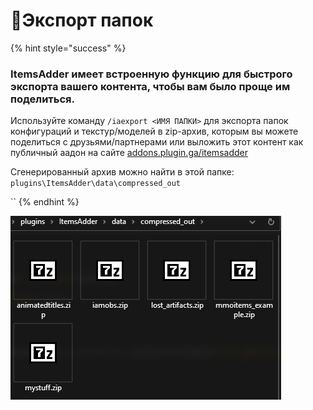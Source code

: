 # 💾Экспорт папок

{% hint style="success" %}
### ItemsAdder имеет встроенную функцию для быстрого экспорта вашего контента, чтобы вам было проще им поделиться. 

Используйте команду `/iaexport <ИМЯ ПАПКИ>` для экспорта папок конфигураций и текстур/моделей в zip-архив, которым вы можете поделиться с друзьями/партнерами или выложить этот контент как публичный аадон на сайте [addons.plugin.ga/itemsadder](https://addons.plugin.ga/itemsadder)

Сгенерированный архив можно найти в этой папке: `plugins\ItemsAdder\data\compressed_out`

\`\`
{% endhint %}

![](../.gitbook/assets/immagine%20%2834%29.png)



